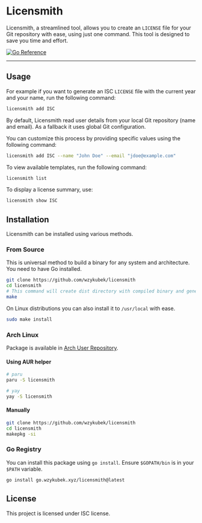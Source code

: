 # Licensmith

Licensmith, a streamlined tool, allows you to create an `LICENSE` file for your Git repository
with ease, using just one command. This tool is designed to save you time and effort.

[![Go Reference](https://pkg.go.dev/badge/go.wzykubek.xyz/licensmith.svg)](https://pkg.go.dev/go.wzykubek.xyz/licensmith)

---

## Usage

For example if you want to generate an ISC `LICENSE` file with the current year and your name,
run the following command:

```bash
licensmith add ISC
```

By default, Licensmith read user details from your local Git repository (name and email). 
As a fallback it uses global Git configuration.

You can customize this process by providing specific values using the following command:

```bash
licensmith add ISC --name "John Doe" --email "jdoe@example.com"
```

To view available templates, run the following command:

```bash
licensmith list
```

To display a license summary, use:

```bash
licensmith show ISC
```

## Installation

Licensmith can be installed using various methods.

### From Source

This is universal method to build a binary for any system and architecture. 
You need to have Go installed.

```bash
git clone https://github.com/wzykubek/licensmith
cd licensmith
# This command will create dist directory with compiled binary and generated shell completions.
make
```

On Linux distributions you can also install it to `/usr/local` with ease.

```bash
sudo make install
```

### Arch Linux

Package is available in [Arch User Repository](https://aur.archlinux.org/packages/licensmith).

#### Using AUR helper

```bash
# paru
paru -S licensmith

# yay
yay -S licensmith
```

#### Manually

```bash
git clone https://github.com/wzykubek/licensmith
cd licensmith
makepkg -si
```

### Go Registry

You can install this package using `go install`. 
Ensure `$GOPATH/bin` is in your `$PATH` variable.
```bash
go install go.wzykubek.xyz/licensmith@latest
```

## License

This project is licensed under ISC license.
